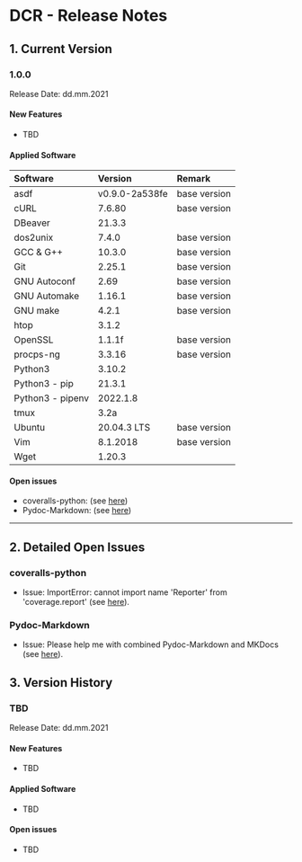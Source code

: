 # DCR - Release Notes

## 1. Current Version

### 1.0.0

Release Date: dd.mm.2021

#### New Features

- TBD

#### Applied Software

| Software         | Version        | Remark         |
|:-----------------|:---------------|:---------------|
| asdf             | v0.9.0-2a538fe | base version   |
| cURL             | 7.6.80         | base version   |
| DBeaver          | 21.3.3         |                |
| dos2unix         | 7.4.0          | base version   |
| GCC & G++        | 10.3.0         | base version   |
| Git              | 2.25.1         | base version   |
| GNU Autoconf     | 2.69           | base version   |
| GNU Automake     | 1.16.1         | base version   |
| GNU make         | 4.2.1          | base version   |
| htop             | 3.1.2          |                |
| OpenSSL          | 1.1.1f         | base version   |
| procps-ng        | 3.3.16         | base version   |
| Python3          | 3.10.2         |                |
| Python3 - pip    | 21.3.1         |                |
| Python3 - pipenv | 2022.1.8       |                |
| tmux             | 3.2a           |                |
| Ubuntu           | 20.04.3 LTS    | base version   |
| Vim              | 8.1.2018       | base version   |
| Wget             | 1.20.3         |                |


#### Open issues

- coveralls-python: (see [here](#issues_coveralls-python))
- Pydoc-Markdown: (see [here](#issues_pydoc_markdown))

----

## 2. Detailed Open Issues

### <a name="issues_coveralls_python"></a> coveralls-python

- Issue: ImportError: cannot import name 'Reporter' from 'coverage.report' (see [here](https://github.com/TheKevJames/coveralls-python/issues/341)).

### <a name="issues_pydoc_markdown"></a> Pydoc-Markdown

- Issue: Please help me with combined Pydoc-Markdown and MKDocs (see [here](https://github.com/NiklasRosenstein/pydoc-markdown/discussions/243)).

## 3. Version History

### TBD

Release Date: dd.mm.2021

#### New Features

- TBD

#### Applied Software

- TBD

#### Open issues

- TBD

